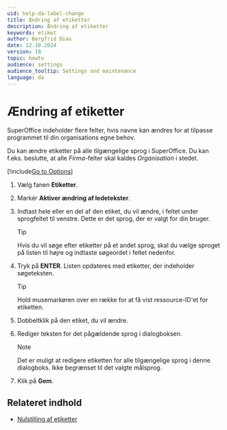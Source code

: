 ```yaml
---
uid: help-da-label-change
title: Ændring af etiketter
description: Ændring af etiketter
keywords: etiket
author: Bergfrid Dias
date: 12.10.2024
version: 10
topic: howto
audience: settings
audience_tooltip: Settings and maintenance
language: da
---
```


# Ændring af etiketter

SuperOffice indeholder flere felter, hvis navne kan ændres for at tilpasse programmet til din organisations egne behov.

Du kan ændre etiketter på alle tilgængelige sprog i SuperOffice. Du kan f.eks. beslutte, at alle *Firma*-felter skal kaldes *Organisation* i stedet.

[!include[Go to Options](../includes/open-options.md)]

1. Vælg fanen **Etiketter**.

1. Markér **Aktiver ændring af ledetekster**.

1. Indtast hele eller en del af den etiket, du vil ændre, i feltet under sprogfeltet til venstre. Dette er det sprog, der er valgt for din bruger.

    > [!TIP]
    > Hvis du vil søge efter etiketter på et andet sprog, skal du vælge sproget på listen til højre og indtaste søgeordet i feltet nedenfor.

1. Tryk på **ENTER**. Listen opdateres med etiketter, der indeholder søgeteksten.

    > [!TIP]
    > Hold musemarkøren over en række for at få vist ressource-ID'et for etiketten.

1. Dobbeltklik på den etiket, du vil ændre.

1. Rediger teksten for det pågældende sprog i dialogboksen.

    > [!NOTE]
    > Det er muligt at redigere etiketten for alle tilgængelige sprog i denne dialogboks. Ikke begrænset til det valgte målsprog.

1. Klik på **Gem**.

## Relateret indhold

* [Nulstilling af etiketter][1]

<!-- Referenced links -->
[1]: reset.md

<!-- Referenced images -->
